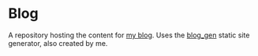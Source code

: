 # Blog
A repository hosting the content for [my blog](https://blog.amitprasad.dev). Uses the [blog_gen](https://github.com/AmitPr/blog_gen) static site generator, also created by me.
